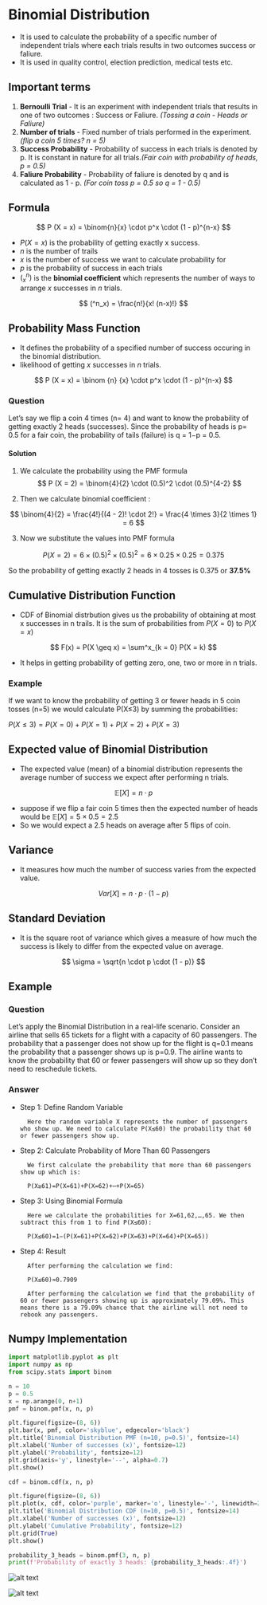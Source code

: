 # Binomial Distribution

- It is used to calculate the probability of a specific number of independent trials where each trials results in two outcomes success or faliure.
- It is used in quality control, election prediction, medical tests etc.

## Important terms
1. **Bernoulli Trial** - It is an experiment with independent trials that results in one of two outcomes : Success or Faliure. *(Tossing a coin - Heads or Faliure)* 
2. **Number of trials** - Fixed number of trials performed in the experiment. *(flip a coin 5 times? n = 5)*
3. **Success Probability** - Probability of success in each trials is denoted by p. It is constant in nature for all trials.*(Fair coin with probability of heads, p = 0.5)*
4. **Faliure Probability** - Probability of faliure is denoted by q and is calculated as 1 - p. *(For coin toss p = 0.5 so q = 1 - 0.5)*

## Formula

$$
P (X = x) =  \binom{n}{x} \cdot p^x \cdot (1 - p)^{n-x}
$$

- $P(X = x)$ is the probability of getting exactly x success.
- $n$ is the number of trails
- $x$ is the number of success we want to calculate probability for
- $p$ is the probability of success in each trials
- $(^n_x)$ is the **binomial coefficient** which represents the number of ways to arrange $x$ successes in $n$ trials.

$$
(^n_x) = \frac{n!}{x! (n-x)!}
$$

## Probability Mass Function
- It defines the probability of a specified number of success occuring in the binomial distribution.
- likelihood of getting $x$ successes in $n$ trials.

$$
P (X = x) = \binom {n} {x} \cdot p^x \cdot (1 - p)^{n-x}
$$

### Question
Let’s say we flip a coin 4 times (n= 4) and want to know the probability of getting exactly 2 heads (successes). Since the probability of heads is p= 0.5 for a fair coin, the probability of tails (failure) is q = 1−p = 0.5.

#### Solution
1. We calculate the probability using the PMF formula 
$$
P (X = 2) = \binom{4}{2} \cdot (0.5)^2 \cdot (0.5)^{4-2}
$$

2. Then we calculate binomial coefficient : 

$$
\binom{4}{2} = \frac{4!}{(4 - 2)! \cdot 2!} = \frac{4 \times 3}{2 \times 1} = 6
$$

3. Now we substitute the values into PMF formula

$$
P(X = 2) = 6 \times (0.5)^2 \times (0.5)^2 = 6 \times 0.25 \times 0.25 = 0.375
$$

So the probability of getting exactly 2 heads in 4 tosses is 0.375 or **37.5%**

## Cumulative Distribution Function
- CDF of Binomial distrbution gives us the probability of obtaining at most x successes in n trails. It is the sum of probabilities from $P(X = 0)$ to $P(X = x)$

$$
F(x) = P(X \geq x) = \sum^x_{k = 0} P(X = k)
$$

- It helps in getting probability of getting zero, one, two or more in n trials.

### Example 
If we want to know the probability of getting 3 or fewer heads in 5 coin tosses (n=5) we would calculate 
P(X≤3) by summing the probabilities:

$P(X≤3)=P(X=0)+P(X=1)+P(X=2)+P(X=3)$

## Expected value of Binomial Distribution
- The expected value (mean) of a binomial distribution represents the average number of success we expect after performing n trials. 

$$
\mathbb{E}[X] = n \cdot p
$$

- suppose if we flip a fair coin 5 times then the expected number of heads would be $\mathbb{E}[X] = 5 \times 0.5 = 2.5$
- So we would expect a 2.5 heads on average after 5 flips of coin.

## Variance 
- It measures how much the number of success varies from the expected value.

$$
Var[X] = n \cdot p \cdot (1-p)
$$

## Standard Deviation 
- It is the square root of variance which gives a measure of how much the success is likely to differ from the expected value on average.

$$
\sigma = \sqrt{n \cdot p \cdot (1 - p)}
$$

## Example 

### Question
Let’s apply the Binomial Distribution in a real-life scenario. Consider an airline that sells 65 tickets for a flight with a capacity of 60 passengers. The probability that a passenger does not show up for the flight is q=0.1 means the probability that a passenger shows up is p=0.9. The airline wants to know the probability that 60 or fewer passengers will show up so they don’t need to reschedule tickets.

### Answer
- Step 1: Define Random Variable

        Here the random variable X represents the number of passengers who show up. We need to calculate P(X≤60) the probability that 60 or fewer passengers show up.

- Step 2: Calculate Probability of More Than 60 Passengers

        We first calculate the probability that more than 60 passengers show up which is:

        P(X≥61)=P(X=61)+P(X=62)+⋯+P(X=65)

- Step 3: Using Binomial Formula

        Here we calculate the probabilities for X=61,62,…,65. We then subtract this from 1 to find P(X≤60):

        P(X≤60)=1−(P(X=61)+P(X=62)+P(X=63)+P(X=64)+P(X=65))

- Step 4: Result

        After performing the calculation we find:

        P(X≤60)≈0.7909

        After performing the calculation we find that the probability of 60 or fewer passengers showing up is approximately 79.09%. This means there is a 79.09% chance that the airline will not need to rebook any passengers.

## Numpy Implementation
```python
import matplotlib.pyplot as plt
import numpy as np
from scipy.stats import binom

n = 10  
p = 0.5  
x = np.arange(0, n+1) 
pmf = binom.pmf(x, n, p)

plt.figure(figsize=(8, 6))
plt.bar(x, pmf, color='skyblue', edgecolor='black')
plt.title('Binomial Distribution PMF (n=10, p=0.5)', fontsize=14)
plt.xlabel('Number of successes (x)', fontsize=12)
plt.ylabel('Probability', fontsize=12)
plt.grid(axis='y', linestyle='--', alpha=0.7)
plt.show()

cdf = binom.cdf(x, n, p)

plt.figure(figsize=(8, 6))
plt.plot(x, cdf, color='purple', marker='o', linestyle='-', linewidth=2)
plt.title('Binomial Distribution CDF (n=10, p=0.5)', fontsize=14)
plt.xlabel('Number of successes (x)', fontsize=12)
plt.ylabel('Cumulative Probability', fontsize=12)
plt.grid(True)
plt.show()

probability_3_heads = binom.pmf(3, n, p)
print(f'Probability of exactly 3 heads: {probability_3_heads:.4f}')
```

![alt text](../assets/images/binomial-result.webp)

![alt text](../assets/images/bd.webp)